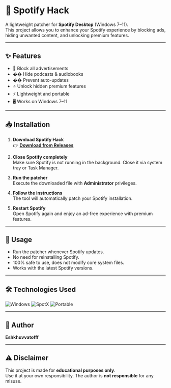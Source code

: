 # 🎵 Spotify Hack

A lightweight patcher for **Spotify Desktop** (Windows 7–11).  
This project allows you to enhance your Spotify experience by blocking ads, hiding unwanted content, and unlocking premium features.

---

## ✨ Features
- 🚫 Block all advertisements  
- �� Hide podcasts & audiobooks  
- �� Prevent auto-updates  
- ⭐ Unlock hidden premium features  
- ⚡ Lightweight and portable  
- 🖥️ Works on Windows 7–11  

---

## 📥 Installation

1. **Download Spotify Hack**  
   👉 [**Download from Releases**](https://github.com/Eshkhuvvatofff/Spotify-hack/releases/latest)  

2. **Close Spotify completely**  
   Make sure Spotify is not running in the background. Close it via system tray or Task Manager.

3. **Run the patcher**  
   Execute the downloaded file with **Administrator** privileges.

4. **Follow the instructions**  
   The tool will automatically patch your Spotify installation.

5. **Restart Spotify**  
   Open Spotify again and enjoy an ad-free experience with premium features.  

---

## 📌 Usage
- Run the patcher whenever Spotify updates.  
- No need for reinstalling Spotify.  
- 100% safe to use, does not modify core system files.  
- Works with the latest Spotify versions.

---

## 🛠️ Technologies Used
![Windows](https://img.shields.io/badge/OS-Windows-blue?logo=windows&logoColor=white)
![SpotX](https://img.shields.io/badge/Patcher-SpotX-green?logo=spotify&logoColor=white)
![Portable](https://img.shields.io/badge/Type-Portable-success)

---

## 👤 Author
**Eshkhuvvatofff**  

---

## ⚠️ Disclaimer
This project is made for **educational purposes only**.  
Use it at your own responsibility. The author is **not responsible** for any misuse.  